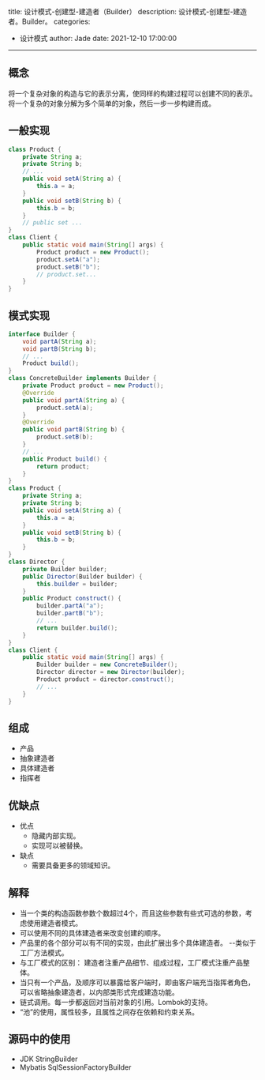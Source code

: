 title: 设计模式-创建型-建造者（Builder）
description: 设计模式-创建型-建造者。Builder。
categories:
  - 设计模式
author: Jade
date: 2021-12-10 17:00:00
---

## 概念
将一个复杂对象的构造与它的表示分离，使同样的构建过程可以创建不同的表示。
将一个复杂的对象分解为多个简单的对象，然后一步一步构建而成。

## 一般实现
```java
class Product {
    private String a;
    private String b;
    // ...
    public void setA(String a) {
        this.a = a;
    }
    public void setB(String b) {
        this.b = b;
    }
    // public set ... 
}
class Client {
    public static void main(String[] args) {
        Product product = new Product();
        product.setA("a");
        product.setB("b");
        // product.set...
    }
}
```

## 模式实现
```java
interface Builder {
    void partA(String a);
    void partB(String b);
    // ...
    Product build();
}
class ConcreteBuilder implements Builder {
    private Product product = new Product();
    @Override
    public void partA(String a) {
        product.setA(a);
    }
    @Override
    public void partB(String b) {
        product.setB(b);
    }
    // ...
    public Product build() {
        return product;
    }
}
class Product {
    private String a;
    private String b;
    public void setA(String a) {
        this.a = a;
    }
    public void setB(String b) {
        this.b = b;
    }
}
class Director {
    private Builder builder;
    public Director(Builder builder) {
        this.builder = builder;
    }
    public Product construct() {
        builder.partA("a");
        builder.partB("b");
        // ...
        return builder.build();
    }
}
class Client {
    public static void main(String[] args) {
        Builder builder = new ConcreteBuilder();
        Director director = new Director(builder);
        Product product = director.construct();
        // ...
    }
}
```

## 组成
- 产品
- 抽象建造者
- 具体建造者
- 指挥者

## 优缺点
- 优点
  - 隐藏内部实现。
  - 实现可以被替换。
- 缺点
  - 需要具备更多的领域知识。

## 解释
- 当一个类的构造函数参数个数超过4个，而且这些参数有些式可选的参数，考虑使用建造者模式。
- 可以使用不同的具体建造者来改变创建的顺序。
- 产品里的各个部分可以有不同的实现，由此扩展出多个具体建造者。 --类似于工厂方法模式。
- 与工厂模式的区别： 建造者注重产品细节、组成过程，工厂模式注重产品整体。
- 当只有一个产品，及顺序可以暴露给客户端时，即由客户端充当指挥者角色，可以省略抽象建造者，以内部类形式完成建造功能。
- 链式调用。每一步都返回对当前对象的引用。Lombok的支持。
- “池”的使用，属性较多，且属性之间存在依赖和约束关系。

## 源码中的使用
- JDK
    StringBuilder
- Mybatis
    SqlSessionFactoryBuilder